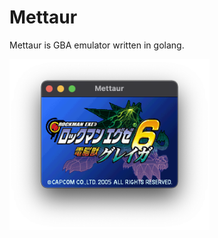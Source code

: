 # Mettaur

Mettaur is GBA emulator written in golang.

<img src="img/exe6g.png" width="320" alt="exe6g" />

